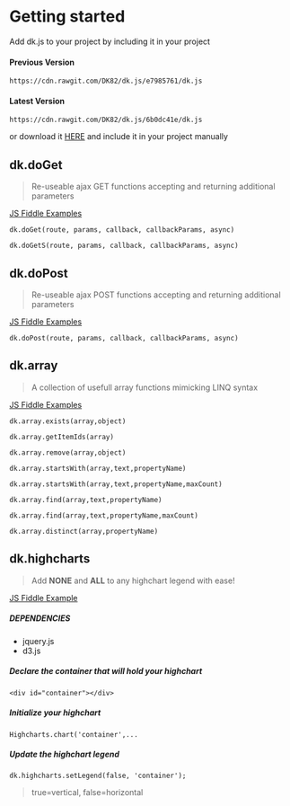 # Getting started
Add dk.js to your project by including it in your project
#### Previous Version

 `https://cdn.rawgit.com/DK82/dk.js/e7985761/dk.js`

#### Latest Version

`https://cdn.rawgit.com/DK82/dk.js/6b0dc41e/dk.js`

or download it [HERE](https://github.com/DK82/dk.js/archive/master.zip) and include it in your project manually

## dk.doGet
> Re-useable ajax GET functions accepting and returning additional parameters

[JS Fiddle Examples](http://jsfiddle.net/dk82/wrhLffbq/2/)

`dk.doGet(route, params, callback, callbackParams, async)`

`dk.doGetS(route, params, callback, callbackParams, async)`

## dk.doPost
> Re-useable ajax POST functions accepting and returning additional parameters

[JS Fiddle Examples](http://jsfiddle.net/dk82/saeau9mj/2/)

`dk.doPost(route, params, callback, callbackParams, async)`



## dk.array

> A collection of usefull array functions mimicking LINQ syntax

[JS Fiddle Examples](http://jsfiddle.net/dk82/hk9qfn5o/)

`dk.array.exists(array,object)`

`dk.array.getItemIds(array)`

`dk.array.remove(array,object)`

`dk.array.startsWith(array,text,propertyName)`

`dk.array.startsWith(array,text,propertyName,maxCount)`

`dk.array.find(array,text,propertyName)`

`dk.array.find(array,text,propertyName,maxCount)`

`dk.array.distinct(array,propertyName)`









## dk.highcharts

> Add **NONE** and **ALL** to any highchart legend with ease!

[JS Fiddle Example](http://jsfiddle.net/dk82/cbLk6s30/)

##### DEPENDENCIES
* jquery.js
* d3.js

##### Declare the container that will hold your highchart

`<div id="container"></div>`
   
##### Initialize your highchart

`Highcharts.chart('container',...`

##### Update the highchart legend 

`dk.highcharts.setLegend(false, 'container');`
> true=vertical, false=horizontal





     
